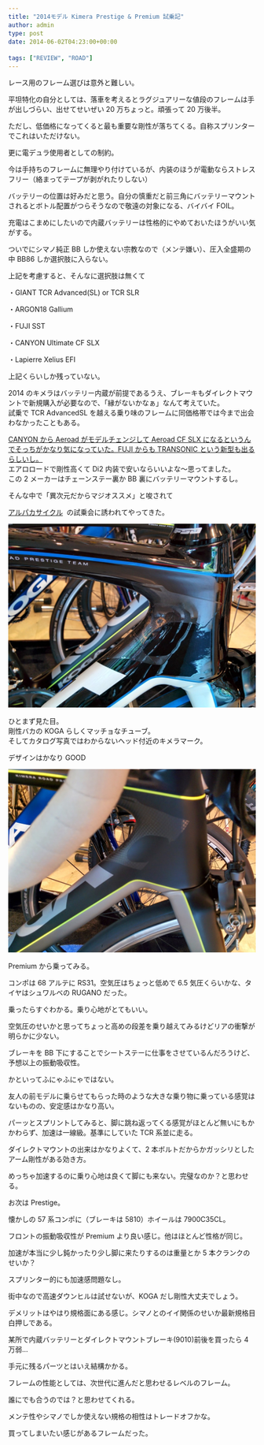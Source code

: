 ```yaml
---
title: "2014モデル Kimera Prestige & Premium 試乗記"
author: admin
type: post
date: 2014-06-02T04:23:00+00:00

tags: ["REVIEW", "ROAD"]
---
```


レース用のフレーム選びは意外と難しい。

平坦特化の自分としては、落車を考えるとラグジュアリーな値段のフレームは手が出しづらい、出せてせいぜい 20 万ちょっと。頑張って 20 万後半。

ただし、低価格になってくると最も重要な剛性が落ちてくる。自称スプリンターでこれはいただけない。

更に電デュラ使用者としての制約。

今は手持ちのフレームに無理やり付けているが、内装のほうが電動ならストレスフリー（絡まってテープが剥がれたりしない）

バッテリーの位置は好みだと思う。自分の慎重だと前三角にバッテリーマウントされるとボトル配置がつらそうなので敬遠の対象になる、バイバイ FOIL。

充電はこまめにしたいので内蔵バッテリーは性格的にやめておいたほうがいい気がする。

ついでにシマノ純正 BB しか使えない宗教なので（メンテ嫌い）、圧入全盛期の中 BB86 しか選択肢に入らない。

上記を考慮すると、そんなに選択肢は無くて

・GIANT TCR Advanced(SL) or TCR SLR

・ARGON18 Gallium

・FUJI SST

・CANYON Ultimate CF SLX

・Lapierre Xelius EFI

上記くらいしか残っていない。

2014 のキメラはバッテリー内蔵が前提であるうえ、ブレーキもダイレクトマウントで新規購入が必要なので、「縁がないかなぁ」なんて考えていた。\
試乗で TCR AdvancedSL を越える乗り味のフレームに同価格帯では今まで出会わなかったこともある。

<a href="http://www.uci.ch/includes/asp/getTarget.asp?type=FILE&id=NjczMDE" target="_blank" rel="noopener">CANYON から Aeroad がモデルチェンジして Aeroad CF SLX になるというんでそっちがかなり気になっていた。FUJI からも TRANSONIC という新型も出るらしいし。</a>\
エアロロードで剛性高くて Di2 内装で安いならいいよな～思ってました。\
この 2 メーカーはチェーンステー裏か BB 裏にバッテリーマウントするし。

そんな中で「異次元だからマジオススメ」と唆されて

<a href="http://www.nicole-eurocycle.co.jp/" target="_blank" rel="noopener">アルパカサイクル</a>  の試乗会に誘われてやってきた。

![image](IMG_20140531_124412.jpg)

ひとまず見た目。\
剛性バカの KOGA らしくマッチョなチューブ。\
そしてカタログ写真ではわからないヘッド付近のキメラマーク。

デザインはかなり GOOD

![image](IMG_20140531_124421.jpg)

Premium から乗ってみる。

コンポは 68 アルテに RS31。空気圧はちょっと低めで 6.5 気圧くらいかな、タイヤはシュワルベの RUGANO だった。

乗ったらすぐわかる。乗り心地がとてもいい。

空気圧のせいかと思ってちょっと高めの段差を乗り越えてみるけどリアの衝撃が明らかに少ない。

ブレーキを BB 下にすることでシートステーに仕事をさせているんだろうけど、予想以上の振動吸収性。

かといってふにゃふにゃではない。

友人の前モデルに乗らせてもらった時のような大きな乗り物に乗っている感覚はないものの、安定感はかなり高い。

パーッとスプリントしてみると、脚に跳ね返ってくる感覚がほとんど無いにもかかわらず、加速は一線級。基準にしていた TCR 系並に走る。

ダイレクトマウントの出来はかなりよくて、2 本ボルトだからかガッシリとしたアーム剛性がある効き方。

めっちゃ加速するのに乗り心地は良くて脚にも来ない。完璧なのか？と思わせる。

お次は Prestige。

懐かしの 57 系コンポに（ブレーキは 5810）ホイールは 7900C35CL。

フロントの振動吸収性が Premium より良い感じ。他はほとんど性格が同じ。

加速が本当に少し鈍かったり少し脚に来たりするのは重量とか 5 本クランクのせいか？

スプリンター的にも加速感問題なし。

街中なので高速ダウンヒルは試せないが、KOGA だし剛性大丈夫でしょう。

デメリットはやはり規格面にある感じ。シマノとのイイ関係のせいか最新規格目白押しである。

某所で内蔵バッテリーとダイレクトマウントブレーキ(9010)前後を買ったら 4 万弱…

手元に残るパーツとはいえ結構かかる。

フレームの性能としては、次世代に進んだと思わせるレベルのフレーム。

誰にでも合うのでは？と思わせてくれる。

メンテ性やシマノでしか使えない規格の相性はトレードオフかな。

買ってしまいたい感じがあるフレームだった。
